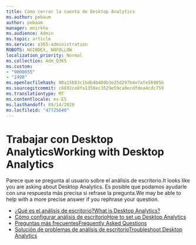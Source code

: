 ```yaml
---
title: Cómo cerrar la cuenta de Desktop Analytics
ms.author: pebaum
author: pebaum
manager: mnirkhe
ms.audience: Admin
ms.topic: article
ms.service: o365-administration
ROBOTS: NOINDEX, NOFOLLOW
localization_priority: Normal
ms.collection: Adm_O365
ms.custom:
- "9000655"
- "2498"
ms.openlocfilehash: 00a15b83c1bdb4b480b3e25d297b4e7afe58905b
ms.sourcegitcommit: c6692ce0fa1358ec3529e59ca0ecdfdea4cdc759
ms.translationtype: MT
ms.contentlocale: es-ES
ms.lasthandoff: 09/14/2020
ms.locfileid: "47725640"
---
```

# <a name="working-with-desktop-analytics"></a><span data-ttu-id="eb61e-102">Trabajar con Desktop Analytics</span><span class="sxs-lookup"><span data-stu-id="eb61e-102">Working with Desktop Analytics</span></span>

<span data-ttu-id="eb61e-103">Parece que se pregunta al usuario sobre el análisis de escritorio.</span><span class="sxs-lookup"><span data-stu-id="eb61e-103">It looks like you are asking about Desktop Analytics.</span></span> <span data-ttu-id="eb61e-104">Es posible que podamos ayudarle con una respuesta más precisa si refrase la pregunta.</span><span class="sxs-lookup"><span data-stu-id="eb61e-104">We may be able to help with a more precise answer if you rephrase your question.</span></span>

- [<span data-ttu-id="eb61e-105">¿Qué es el análisis de escritorio?</span><span class="sxs-lookup"><span data-stu-id="eb61e-105">What is Desktop Analytics?</span></span>](https://docs.microsoft.com/configmgr/desktop-analytics/overview)
- [<span data-ttu-id="eb61e-106">Cómo configurar análisis de escritorio</span><span class="sxs-lookup"><span data-stu-id="eb61e-106">How to set up Desktop Analytics</span></span>](https://docs.microsoft.com/configmgr/desktop-analytics/set-up)
- [<span data-ttu-id="eb61e-107">Preguntas más frecuentes</span><span class="sxs-lookup"><span data-stu-id="eb61e-107">Frequently Asked Questions</span></span>](https://docs.microsoft.com/configmgr/desktop-analytics/faq)
- [<span data-ttu-id="eb61e-108">Solución de problemas de análisis de escritorio</span><span class="sxs-lookup"><span data-stu-id="eb61e-108">Troubleshoot Desktop Analytics</span></span>](https://docs.microsoft.com/configmgr/desktop-analytics/troubleshooting)